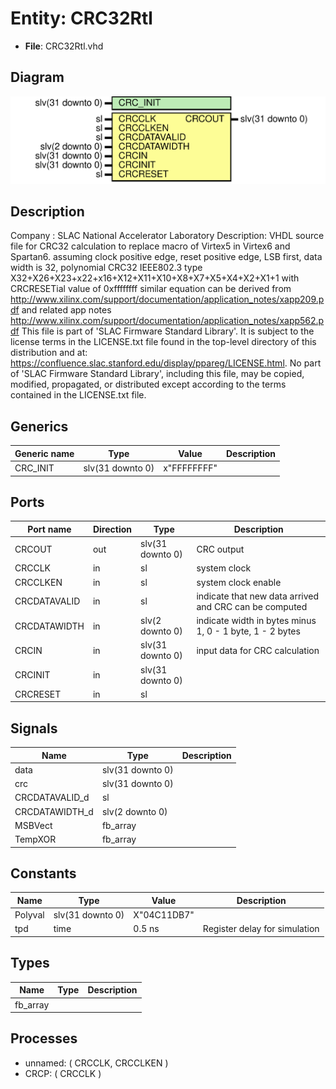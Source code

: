 # Entity: CRC32Rtl

- **File**: CRC32Rtl.vhd
## Diagram

![Diagram](CRC32Rtl.svg "Diagram")
## Description

Company    : SLAC National Accelerator Laboratory
Description:
VHDL source file for CRC32 calculation to replace macro of Virtex5 in Virtex6 and Spartan6.
assuming clock positive edge, reset positive edge, LSB first, data width is 32,
polynomial CRC32 IEEE802.3 type X32+X26+X23+x22+x16+X12+X11+X10+X8+X7+X5+X4+X2+X1+1
with CRCRESETial value of 0xffffffff
similar equation can be derived from
http://www.xilinx.com/support/documentation/application_notes/xapp209.pdf
and related app notes
http://www.xilinx.com/support/documentation/application_notes/xapp562.pdf
This file is part of 'SLAC Firmware Standard Library'.
It is subject to the license terms in the LICENSE.txt file found in the
top-level directory of this distribution and at:
   https://confluence.slac.stanford.edu/display/ppareg/LICENSE.html.
No part of 'SLAC Firmware Standard Library', including this file,
may be copied, modified, propagated, or distributed except according to
the terms contained in the LICENSE.txt file.
## Generics

| Generic name | Type             | Value       | Description |
| ------------ | ---------------- | ----------- | ----------- |
| CRC_INIT     | slv(31 downto 0) | x"FFFFFFFF" |             |
## Ports

| Port name    | Direction | Type             | Description                                              |
| ------------ | --------- | ---------------- | -------------------------------------------------------- |
| CRCOUT       | out       | slv(31 downto 0) | CRC output                                               |
| CRCCLK       | in        | sl               | system clock                                             |
| CRCCLKEN     | in        | sl               | system clock enable                                      |
| CRCDATAVALID | in        | sl               | indicate that new data arrived and CRC can be computed   |
| CRCDATAWIDTH | in        | slv(2 downto 0)  | indicate width in bytes minus 1, 0 - 1 byte, 1 - 2 bytes |
| CRCIN        | in        | slv(31 downto 0) | input data for CRC calculation                           |
| CRCINIT      | in        | slv(31 downto 0) |                                                          |
| CRCRESET     | in        | sl               |                                                          |
## Signals

| Name           | Type             | Description |
| -------------- | ---------------- | ----------- |
| data           | slv(31 downto 0) |             |
| crc            | slv(31 downto 0) |             |
| CRCDATAVALID_d | sl               |             |
| CRCDATAWIDTH_d | slv(2 downto 0)  |             |
| MSBVect        | fb_array         |             |
|  TempXOR       | fb_array         |             |
## Constants

| Name    | Type             | Value        | Description                   |
| ------- | ---------------- | ------------ | ----------------------------- |
| Polyval | slv(31 downto 0) |  X"04C11DB7" |                               |
| tpd     | time             |  0.5 ns      | Register delay for simulation |
## Types

| Name     | Type | Description |
| -------- | ---- | ----------- |
| fb_array |      |             |
## Processes
- unnamed: ( CRCCLK, CRCCLKEN )
- CRCP: ( CRCCLK )
